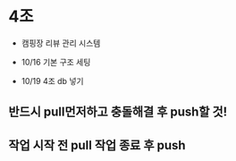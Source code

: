 # 4조

- 캠핑장 리뷰 관리 시스템

- 10/16 기본 구조 세팅
- 10/19 4조 db 넣기

## 반드시 pull먼저하고 충돌해결 후 push할 것!
## 작업 시작 전 pull 작업 종료 후 push
